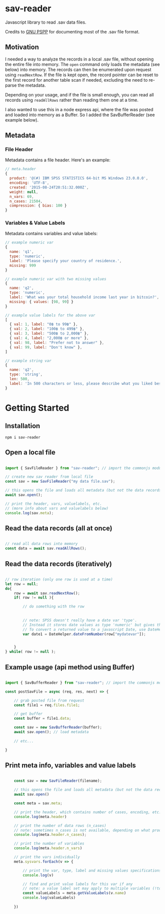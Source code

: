 # sav-reader
Javascript library to read .sav data files.

Credits to [GNU PSPP](https://www.gnu.org/software/pspp/) for documenting most of the .sav file format.

## Motivation

I needed a way to analyze the records in a local .sav file, without opening the entire file into memory. The `open` command only loads the metadata (see below) into memory. The records can then be enumerated upon request using `readNextRow`. If the file is kept open, the record pointer can be reset to the first record for another table scan if needed, excluding the need to re-parse the metadata.

Depending on your usage, and if the file is small enough, you can read all records using `readAllRows` rather than reading them one at a time.

I also wanted to use this in a node express api, where the file was posted and loaded into memory as a Buffer. So I added the SavBufferReader (see example below).

## Metadata

### File Header

Metadata contains a file header. Here's an example:

```javascript
// meta.header
{ 
  product: '@(#) IBM SPSS STATISTICS 64-bit MS Windows 23.0.0.0',
  encoding: 'UTF-8',
  created: '2015-08-24T20:51:32.000Z',
  weight: null,
  n_vars: 69,
  n_cases: 21504,
  compression: { bias: 100 } 
}
```

### Variables & Value Labels

Metadata contains variables and value labels:

```javascript
// example numeric var
{
  name: 'q1',
  type: 'numeric',
  label: 'Please specify your country of residence.',
  missing: 999
}

// example numeric var with two missing values
{
  name: 'q2',
  type: 'numeric',
  label: 'What was your total household income last year in bitcoin?',
  missing: { values: [98, 99] }
}

// example value labels for the above var
[
  { val: 1, label: "0฿ to 99฿" },
  { val: 2, label: "100฿ to 499฿" },
  { val: 3, label: "500฿ to 2,000฿" },
  { val: 4, label: "2,000฿ or more" },
  { val: 98, label: "Prefer not to answer" },
  { val: 99, label: "Don't know" },
]

// example string var
{
  name: 'q2',
  type: 'string',
  len: 500,
  label: 'In 500 characters or less, please describe what you liked best about the excursion?',
}
```


# Getting Started

## Installation


```
npm i sav-reader
```


## Open a local file

```javascript

import { SavFileReader } from "sav-reader"; // import the commonjs module

// create new sav reader from local file
const sav = new SavFileReader("my data file.sav");

// this opens the file and loads all metadata (but not the data records)
await sav.open();

// print the header, vars, valuelabels, etc.
// (more info about vars and valuelabels below)
console.log(sav.meta);

```



## Read the data records (all at once)

```javascript

// read all data rows into memory
const data = await sav.readAllRows();

```

## Read the data records (iteratively)

```javascript

// row iteration (only one row is used at a time)
let row = null;
do{
    row = await sav.readNextRow();
    if( row != null ){

        // do something with the row
        
        
        // note: SPSS doesn't really have a date var 'type'.
        // Instead it stores date values as type 'numeric' but gives the var a different printFormat and/or writeFormat.
        // To convert a returned value to a javascript Date, use DateHelper
        var date1 = DateHelper.dateFromNumber(row["mydatevar"]);


    }
} while( row != null );

```

## Example usage (api method using Buffer)

```javascript

import { SavBufferReader } from "sav-reader"; // import the commonjs module

const postSavFile = async (req, res, next) => {

    // grab posted file from request
    const file1 = req.files.file1;

    // get buffer
    const buffer = file1.data;

    const sav = new SavBufferReader(buffer);
    await sav.open(); // load metadata
    
    // etc...

}

```


## Print meta info, variables and value labels

```javascript

    const sav = new SavFileReader(filename);

    // this opens the file and loads all metadata (but not the data records)
    await sav.open()

    const meta = sav.meta;

    // print the header, which contains number of cases, encoding, etc.
    console.log(meta.header)

    // print the number of data rows (n_cases)
    // note: sometimes n_cases is not available, depending on what product created the sav file.
    console.log(meta.header.n_cases);

    // print the number of variables
    console.log(meta.header.n_vars)

    // print the vars individually
    meta.sysvars.forEach(v => {

        // print the var, type, label and missing values specifications
        console.log(v)

        // find and print value labels for this var if any
        // note: a value label set may apply to multiple variables (!todo: but i should attach them anyway)
        const valueLabels = meta.getValueLabels(v.name)
        console.log(valueLabels)
        
    })

```

